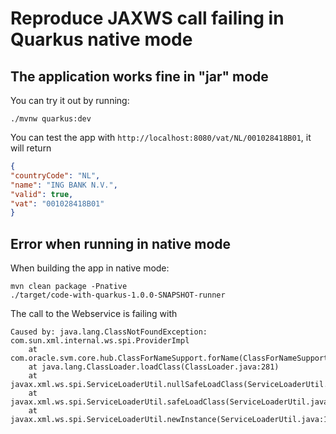 # Reproduce JAXWS call failing in Quarkus native mode

## The application works fine in "jar" mode

You can try it out by running:
```
./mvnw quarkus:dev
```
You can test the app with `http://localhost:8080/vat/NL/001028418B01`, it will return
```json
{
"countryCode": "NL",
"name": "ING BANK N.V.",
"valid": true,
"vat": "001028418B01"
}
```

## Error when running in native mode

When building the app in native mode:
```
mvn clean package -Pnative
./target/code-with-quarkus-1.0.0-SNAPSHOT-runner
```

The call to the Webservice is failing with
```
Caused by: java.lang.ClassNotFoundException: com.sun.xml.internal.ws.spi.ProviderImpl
	at com.oracle.svm.core.hub.ClassForNameSupport.forName(ClassForNameSupport.java:60)
	at java.lang.ClassLoader.loadClass(ClassLoader.java:281)
	at javax.xml.ws.spi.ServiceLoaderUtil.nullSafeLoadClass(ServiceLoaderUtil.java:90)
	at javax.xml.ws.spi.ServiceLoaderUtil.safeLoadClass(ServiceLoaderUtil.java:123)
	at javax.xml.ws.spi.ServiceLoaderUtil.newInstance(ServiceLoaderUtil.java:101)
```